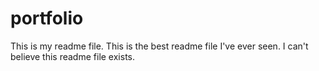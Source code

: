 # portfolio
This is my readme file.
This is the best readme file I've ever seen. I can't believe this readme file exists.